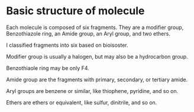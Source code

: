 # Basic structure of molecule

Each molecule is composed of six fragments.  They are a modifier group, Benzothiazole ring, an Amide group, an Aryl group, and two ethers.

I classified fragments into six based on bioisoster.

Modifier group is usually a halogen, but may also be a hydrocarbon group.

Benzothiaole ring may be only F4.

Amide group are the fragments with primary, secondary, or tertiary amide.

Aryl groups are benzene or similar, like thiophene, pyridine, and so on.

Ethers are ethers or equivalent, like sulfur, dinitrile, and so on.

